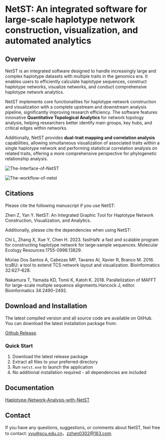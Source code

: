 # NetST: An integrated software for large-scale haplotype network construction, visualization, and automated analytics

## Overveiw

NetST is an integrated software designed to handle increasingly large and complex haplotype datasets with multiple traits in the genomics era. It enables users to efficiently calculate haplotype sequences, construct haplotype networks, visualize networks, and conduct comprehensive haplotype network analytics.

NetST implements core functionalities for haplotype network construction and visualization with a complete upstream and downstream analysis pipeline, significantly improving research efficiency. The software features innovative **Quantitative Topological Analytics** for network topology analysis, helping researchers better identify main groups, key hubs, and critical edges within networks.

Additionally, NetST provides **dual-trait mapping and correlation analysis** capabilities, allowing simultaneous visualization of associated traits within a single haplotype network and performing statistical correlation analysis on related traits, offering a more comprehensive perspective for phylogenetic relationship analysis.

![The-Interface-of-NetST](https://cdn.jsdelivr.net/gh/plant720/TyporaPic/img/202506292123757.png)

![The-workflow-of-netst](https://cdn.jsdelivr.net/gh/plant720/TyporaPic/img/202507162222573.png)

## Citations

Please cite the following manuscript if you use NetST:

Zhen Z, Yan Y. NetST: An Integrated Graphic Tool for Haplotype Network Construction, Visualization, and Analytics.

Additionally, please cite the dependencies when using NetST:

Chi L, Zhang X, Xue Y, Chen H. 2023. fastHaN: a fast and scalable program for constructing haplotype network for large‐sample sequences. Molecular Ecology Resources:1755-0998.13829.

Múrias Dos Santos A, Cabezas MP, Tavares AI, Xavier R, Branco M. 2016. tcsBU: a tool to extend TCS network layout and visualization. Bioinformatics 32:627–628.

Nakamura T, Yamada KD, Tomii K, Katoh K. 2018. Parallelization of MAFFT for large-scale multiple sequence alignments.Hancock J, editor. Bioinformatics 34:2490–2492.

## Download and Installation 

The latest compiled version and all source code are available on GitHub. You can download the latest installation package from:

[Github Release](https://github.com/sculab/NetST/releases).

### Quick Start

1. Download the latest release package
2. Extract all files to your preferred directory
3. Run `netst.exe` to launch the application
4. No additional installation required - all dependencies are included

## Documentation

[Haplotype-Network-Analysis-with-NetST](https://github.com/sculab/NetST/blob/master/manual/Haplotype-Network-Analysis-with-NetST.md)

## Contact

If you have any questions, suggestions, or comments about NetST, feel free to contact: yyu@scu.edu.cn，zzhen0302@163.com.

